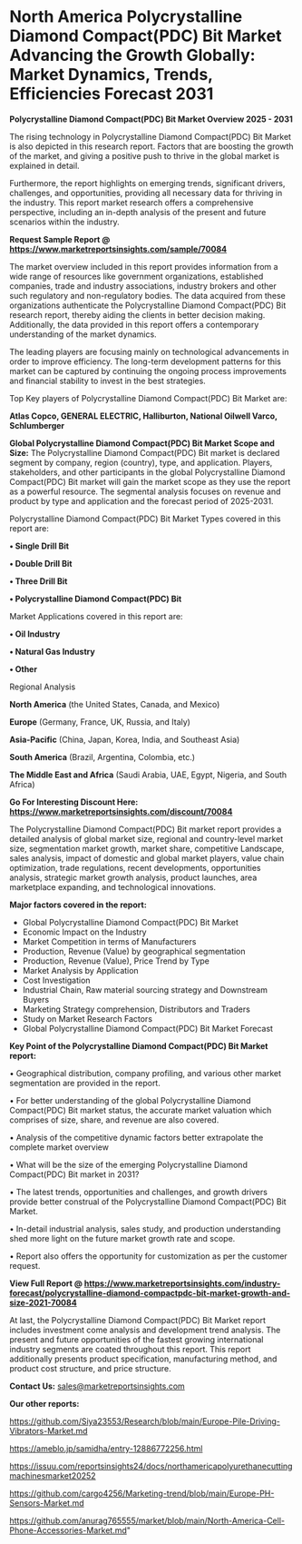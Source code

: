 # North America Polycrystalline Diamond Compact(PDC) Bit Market Advancing the Growth Globally: Market Dynamics, Trends, Efficiencies Forecast 2031

<Strong> Polycrystalline Diamond Compact(PDC) Bit Market Overview 2025 - 2031</strong>

The rising technology in Polycrystalline Diamond Compact(PDC) Bit Market is also depicted in this research report. Factors that are boosting the growth of the market, and giving a positive push to thrive in the global market is explained in detail.

Furthermore, the report highlights on emerging trends, significant drivers, challenges, and opportunities, providing all necessary data for thriving in the industry. This report market research offers a comprehensive perspective, including an in-depth analysis of the present and future scenarios within the industry.

<strong>Request Sample Report @ <a href=https://www.marketreportsinsights.com/sample/70084>https://www.marketreportsinsights.com/sample/70084</a></strong>

The market overview included in this report provides information from a wide range of resources like government organizations, established companies, trade and industry associations, industry brokers and other such regulatory and non-regulatory bodies. The data acquired from these organizations authenticate the Polycrystalline Diamond Compact(PDC) Bit research report, thereby aiding the clients in better decision making. Additionally, the data provided in this report offers a contemporary understanding of the market dynamics.

The leading players are focusing mainly on technological advancements in order to improve efficiency. The long-term development patterns for this market can be captured by continuing the ongoing process improvements and financial stability to invest in the best strategies.

Top Key players of Polycrystalline Diamond Compact(PDC) Bit Market are:

<strong>Atlas Copco, GENERAL ELECTRIC, Halliburton, National Oilwell Varco, Schlumberger</strong>

<strong><b>Global Polycrystalline Diamond Compact(PDC) Bit Market Scope and Size:</b></strong>
The Polycrystalline Diamond Compact(PDC) Bit market is declared segment by company, region (country), type, and application. Players, stakeholders, and other participants in the global Polycrystalline Diamond Compact(PDC) Bit market will gain the market scope as they use the report as a powerful resource. The segmental analysis focuses on revenue and product by type and application and the forecast period of 2025-2031.

Polycrystalline Diamond Compact(PDC) Bit Market Types covered in this report are:

<strong>• Single Drill Bit

• Double Drill Bit

• Three Drill Bit

• Polycrystalline Diamond Compact(PDC) Bit</strong>

Market Applications covered in this report are:

<strong>• Oil Industry

• Natural Gas Industry

• Other</strong> 

Regional Analysis

<strong>North America</strong> (the United States, Canada, and Mexico)

<strong>Europe</strong> (Germany, France, UK, Russia, and Italy)

<strong>Asia-Pacific</strong> (China, Japan, Korea, India, and Southeast Asia)

<strong>South America</strong> (Brazil, Argentina, Colombia, etc.)

<strong>The Middle East and Africa</strong> (Saudi Arabia, UAE, Egypt, Nigeria, and South Africa)

<strong>Go For Interesting Discount Here: <a href=https://www.marketreportsinsights.com/discount/70084>https://www.marketreportsinsights.com/discount/70084</a></strong>

The Polycrystalline Diamond Compact(PDC) Bit market report provides a detailed analysis of global market size, regional and country-level market size, segmentation market growth, market share, competitive Landscape, sales analysis, impact of domestic and global market players, value chain optimization, trade regulations, recent developments, opportunities analysis, strategic market growth analysis, product launches, area marketplace expanding, and technological innovations.

<strong><b>Major factors covered in the report:</b></strong>
<ul>
  <li>Global Polycrystalline Diamond Compact(PDC) Bit Market </li>
  <li>Economic Impact on the Industry</li>
  <li>Market Competition in terms of Manufacturers</li>
  <li>Production, Revenue (Value) by geographical segmentation</li>
  <li>Production, Revenue (Value), Price Trend by Type</li>
  <li>Market Analysis by Application</li>
  <li>Cost Investigation</li>
  <li>Industrial Chain, Raw material sourcing strategy and Downstream Buyers</li>
  <li>Marketing Strategy comprehension, Distributors and Traders</li>
  <li>Study on Market Research Factors</li>
  <li>Global Polycrystalline Diamond Compact(PDC) Bit Market Forecast</li>
</ul>

<strong><b>Key Point of the Polycrystalline Diamond Compact(PDC) Bit Market report:</b></strong>

• Geographical distribution, company profiling, and various other market segmentation are provided in the report.

• For better understanding of the global Polycrystalline Diamond Compact(PDC) Bit market status, the accurate market valuation which comprises of size, share, and revenue are also covered.

• Analysis of the competitive dynamic factors better extrapolate the complete market overview

• What will be the size of the emerging Polycrystalline Diamond Compact(PDC) Bit market in 2031?

• The latest trends, opportunities and challenges, and growth drivers provide better construal of the Polycrystalline Diamond Compact(PDC) Bit Market.

• In-detail industrial analysis, sales study, and production understanding shed more light on the future market growth rate and scope.

• Report also offers the opportunity for customization as per the customer request.

<strong><b>View Full Report @ <a href=https://www.marketreportsinsights.com/industry-forecast/polycrystalline-diamond-compactpdc-bit-market-growth-and-size-2021-70084>https://www.marketreportsinsights.com/industry-forecast/polycrystalline-diamond-compactpdc-bit-market-growth-and-size-2021-70084</a></b></strong>


At last, the Polycrystalline Diamond Compact(PDC) Bit Market report includes investment come analysis and development trend analysis. The present and future opportunities of the fastest growing international industry segments are coated throughout this report. This report additionally presents product specification, manufacturing method, and product cost structure, and price structure.

<strong>Contact Us:</strong>
sales@marketreportsinsights.com

<strong>Our other reports:</strong>

<a href=https://github.com/Siya23553/Research/blob/main/Europe-Pile-Driving-Vibrators-Market.md>https://github.com/Siya23553/Research/blob/main/Europe-Pile-Driving-Vibrators-Market.md</a>

<a href=https://ameblo.jp/samidha/entry-12886772256.html>https://ameblo.jp/samidha/entry-12886772256.html</a>

<a href=https://issuu.com/reportsinsights24/docs/northamericapolyurethanecuttingmachinesmarket20252>https://issuu.com/reportsinsights24/docs/northamericapolyurethanecuttingmachinesmarket20252</a>

<a href=https://github.com/cargo4256/Marketing-trend/blob/main/Europe-PH-Sensors-Market.md>https://github.com/cargo4256/Marketing-trend/blob/main/Europe-PH-Sensors-Market.md</a>

<a href=https://github.com/anurag765555/market/blob/main/North-America-Cell-Phone-Accessories-Market.md>https://github.com/anurag765555/market/blob/main/North-America-Cell-Phone-Accessories-Market.md</a>"
